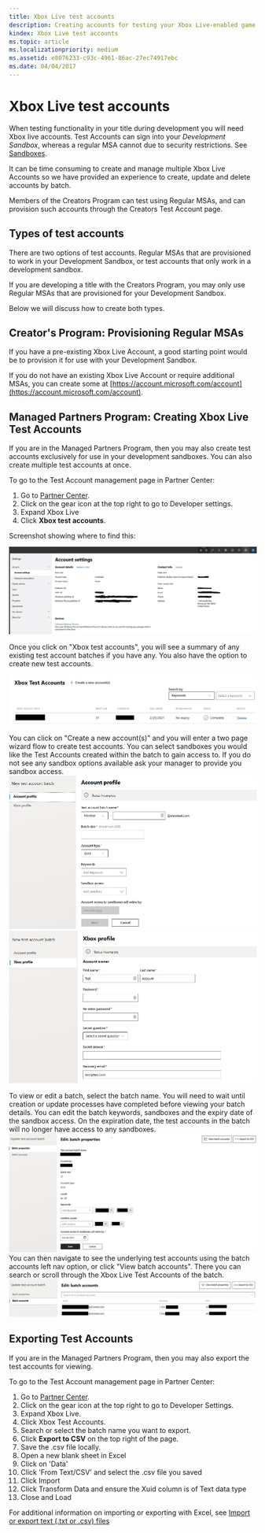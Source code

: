 ```yaml
---
title: Xbox Live test accounts
description: Creating accounts for testing your Xbox Live-enabled game during development.
kindex: Xbox Live test accounts
ms.topic: article
ms.localizationpriority: medium
ms.assetid: e8076233-c93c-4961-86ac-27ec74917ebc
ms.date: 04/04/2017
---
```


# Xbox Live test accounts

When testing functionality in your title during development you will need Xbox live accounts. Test Accounts can sign into your *Development Sandbox*, whereas a regular MSA cannot due to security restrictions.
See [Sandboxes](../sandboxes/live-sandboxes-nav.md).

It can be time consuming to create and manage multiple Xbox Live Accounts so we have provided an experience to create, update and delete accounts by batch.

Members of the Creators Program can test using Regular MSAs, and can provision such accounts through the Creators Test Account page.

## Types of test accounts

There are two options of test accounts.
Regular MSAs that are provisioned to work in your Development Sandbox, or test accounts that only work in a development sandbox.

If you are developing a title with the Creators Program, you may only use Regular MSAs that are provisioned for your Development Sandbox.

Below we will discuss how to create both types.


## Creator's Program: Provisioning Regular MSAs

If you have a pre-existing Xbox Live Account, a good starting point would be to provision it for use with your Development Sandbox.

If you do not have an existing Xbox Live Account or require additional MSAs, you can create some at [https://account.microsoft.com/account](https://account.microsoft.com/account).


## Managed Partners Program: Creating Xbox Live Test Accounts

If you are in the Managed Partners Program, then you may also create test accounts exclusively for use in your development sandboxes.
You can also create multiple test accounts at once.

To go to the Test Account management page in Partner Center:
1. Go to [Partner Center](https://partner.microsoft.com/dashboard).
2. Click on the gear icon at the top right to go to Developer settings.
3. Expand Xbox Live
4. Click **Xbox test accounts**.

Screenshot showing where to find this:

![Partner Center screenshot highlighting gear icon and Test Accounts on the account Settings page](live-test-accounts-images/testaccount_nav.JPG)

Once you click on "Xbox test accounts", you will see a summary of any existing test account batches if you have any.
You also have the option to create new test accounts.

![Partner Center test account main page screenshot](live-test-accounts-images/testaccount-index.JPG)

You can click on "Create a new account(s)" and you will enter a two page wizard flow to create test accounts. You can select sandboxes you would like the Test Accounts created within the batch to gain access to. If you do not see any sandbox options available ask your manager to provide you sandbox access.
![Partner Center new test account wizard page 1](live-test-accounts-images/testaccount-creation1.JPG)
![Partner Center new test account wizard page 2](live-test-accounts-images/testaccount-creation2.JPG)

To view or edit a batch, select the batch name. You will need to wait until creation or update processes have completed before viewing your batch details. You can edit the batch keywords, sandboxes and the expiry date of the sandbox access. On the expiration date, the test accounts in the batch will no longer have access to any sandboxes.
![Partner Center test account batch properties page](live-test-accounts-images/testaccount-properties.JPG)
You can then navigate to see the underlying test accounts using the batch accounts left nav option, or click "View batch accounts". There you can search or scroll through the Xbox Live Test Accounts of the batch.
![Partner Center batch test accounts](live-test-accounts-images/testaccount-batch-accounts.JPG)

## Exporting Test Accounts

If you are in the Managed Partners Program, then you may also export the test accounts for viewing. 

To go to the Test Account management page in Partner Center:
1. Go to [Partner Center](https://partner.microsoft.com/dashboard).
2. Click on the gear icon at the top right to go to Developer Settings.
3. Expand Xbox Live.
4. Click Xbox Test Accounts.
5. Search or select the batch name you want to export.
6. Click **Export to CSV** on the top right of the page.
7. Save the .csv file locally.
8. Open a new blank sheet in Excel
9. Click on 'Data'
10. Click 'From Text/CSV' and select the .csv file you saved
11. Click Import
12. Click Transform Data and ensure the Xuid column is of Text data type
13. Close and Load

For additional information on importing or exporting with Excel, see [Import or export text (.txt or .csv) files](https://support.office.com/en-us/article/Import-or-export-text-txt-or-csv-files-5250ac4c-663c-47ce-937b-339e391393ba)
